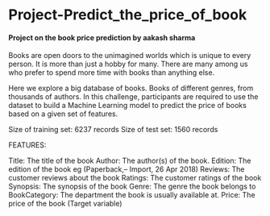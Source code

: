 # Project-Predict_the_price_of_book
#### Project on the book price prediction by aakash sharma
Books are open doors to the unimagined worlds which is unique to every person. It is more than just a hobby for many. There are many among us who prefer to spend more time with books than anything else.

Here we explore a big database of books. Books of different genres, from thousands of authors. In this challenge, participants are required to use the dataset to build a Machine Learning model to predict the price of books based on a given set of features.

Size of training set: 6237 records
Size of test set: 1560 records

FEATURES:

Title: The title of the book
Author: The author(s) of the book.
Edition: The edition of the book eg (Paperback,– Import, 26 Apr 2018)
Reviews: The customer reviews about the book
Ratings: The customer ratings of the book
Synopsis: The synopsis of the book
Genre: The genre the book belongs to
BookCategory: The department the book is usually available at.
Price: The price of the book (Target variable)
